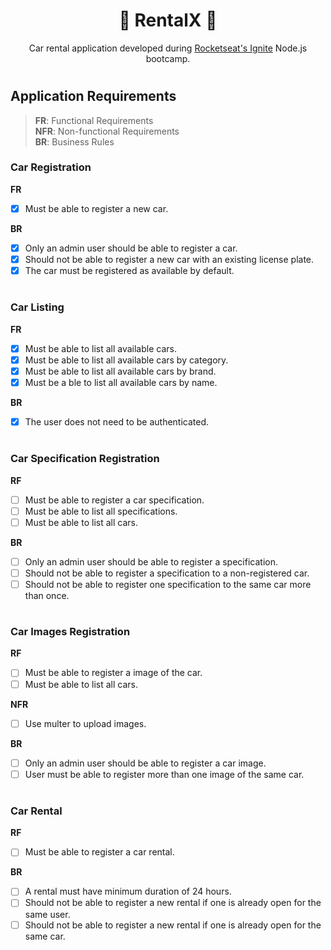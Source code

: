 <h1 align="center">🚀 RentalX 🚀</h1>

<p align="center">
Car rental application developed during <a href="https://www.rocketseat.com.br/ignite">Rocketseat's Ignite</a> Node.js bootcamp.
</p>

# 

## Application Requirements

> **FR**: Functional Requirements  
> **NFR**: Non-functional Requirements  
> **BR**: Business Rules


### Car Registration

**FR**
- [x] Must be able to register a new car.

**BR**
- [x] Only an admin user should be able to register a car.
- [x] Should not be able to register a new car with an existing license plate.
- [x] The car must be registered as available by default.

#

### Car Listing

**FR**
- [x] Must be able to list all available cars.
- [x] Must be able to list all available cars by category.
- [x] Must be able to list all available cars by brand.
- [x] Must be a ble to list all available cars by name.

**BR**
- [x] The user does not need to be authenticated.

#

### Car Specification Registration

**RF**
- [ ] Must be able to register a car specification.
- [ ] Must be able to list all specifications.
- [ ] Must be able to list all cars.

**BR**
- [ ] Only an admin user should be able to register a specification.
- [ ] Should not be able to register a specification to a non-registered car.
- [ ] Should not be able to register one specification to the same car more than once.

#

### Car Images Registration

**RF**
- [ ] Must be able to register a image of the car.
- [ ] Must be able to list all cars.

**NFR**
- [ ] Use multer to upload images.

**BR**
- [ ] Only an admin user should be able to register a car image.
- [ ] User must be able to register more than one image of the same car.

#

### Car Rental

**RF**
- [ ] Must be able to register a car rental.

**BR**
- [ ] A rental must have minimum duration of 24 hours.
- [ ] Should not be able to register a new rental if one is already open for the same user.
- [ ] Should not be able to register a new rental if one is already open for the same car.